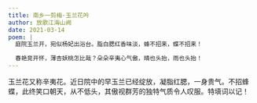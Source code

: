 ```yaml
---
title: 南乡一剪梅·玉兰花吟
author: 放歌江海山阙
date: 2021-03-14
poem: |
  庭院玉兰开，宛似杨妃出浴台。脂白腮红香味淡，蜂不招来，蝶不招来！

  春艳竞开怀，薄杏妖桃怎比哉？朵朵辛夷心气傲，晴也头抬，雨也头抬！
---
```


玉兰花又称辛夷花。近日院中的早玉兰已经绽放，凝脂红腮，一身贵气。不招蜂蝶，此终笑口朝天，从不低头，其傲视群芳的独特气质令人叹服。特填词以记！
